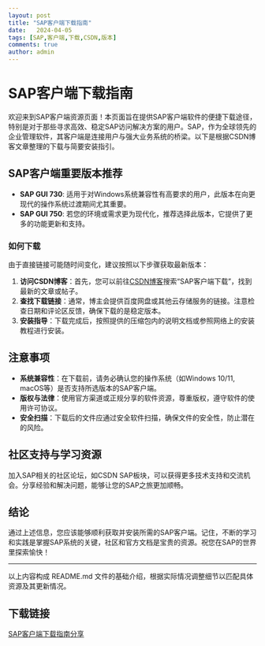 ```yaml
---
layout: post
title: "SAP客户端下载指南"
date:   2024-04-05
tags: [SAP,客户端,下载,CSDN,版本]
comments: true
author: admin
---
```

# SAP客户端下载指南

欢迎来到SAP客户端资源页面！本页面旨在提供SAP客户端软件的便捷下载途径，特别是对于那些寻求高效、稳定SAP访问解决方案的用户。SAP，作为全球领先的企业管理软件，其客户端是连接用户与强大业务系统的桥梁。以下是根据CSDN博客文章整理的下载与简要安装指引。

## SAP客户端重要版本推荐

- **SAP GUI 730**: 适用于对Windows系统兼容性有高要求的用户，此版本在向更现代的操作系统过渡期间尤其重要。
- **SAP GUI 750**: 若您的环境或需求更为现代化，推荐选择此版本，它提供了更多的功能更新和支持。

### 如何下载

由于直接链接可能随时间变化，建议按照以下步骤获取最新版本：

1. **访问CSDN博客**：首先，您可以前往[CSDN博客](https://blog.csdn.net/)搜索“SAP客户端下载”，找到最新的文章或帖子。
2. **查找下载链接**：通常，博主会提供百度网盘或其他云存储服务的链接。注意检查日期和评论区反馈，确保下载的是稳定版本。
3. **安装指导**：下载完成后，按照提供的压缩包内的说明文档或参照网络上的安装教程进行安装。

## 注意事项

- **系统兼容性**：在下载前，请务必确认您的操作系统（如Windows 10/11, macOS等）是否支持所选版本的SAP客户端。
- **版权与法律**：使用官方渠道或正规分享的软件资源，尊重版权，遵守软件的使用许可协议。
- **安全扫描**：下载后的文件应通过安全软件扫描，确保文件的安全性，防止潜在的风险。

## 社区支持与学习资源

加入SAP相关的社区论坛，如CSDN SAP板块，可以获得更多技术支持和交流机会。分享经验和解决问题，能够让您的SAP之旅更加顺畅。

## 结论

通过上述信息，您应该能够顺利获取并安装所需的SAP客户端。记住，不断的学习和实践是掌握SAP系统的关键，社区和官方文档是宝贵的资源。祝您在SAP的世界里探索愉快！

---

以上内容构成 README.md 文件的基础介绍，根据实际情况调整细节以匹配具体资源及其更新情况。

## 下载链接

[SAP客户端下载指南分享](https://pan.quark.cn/s/1f949580d7c4)